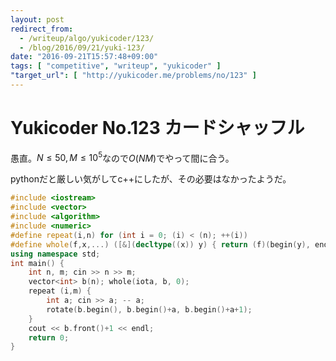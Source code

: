 ```yaml
---
layout: post
redirect_from:
  - /writeup/algo/yukicoder/123/
  - /blog/2016/09/21/yuki-123/
date: "2016-09-21T15:57:48+09:00"
tags: [ "competitive", "writeup", "yukicoder" ]
"target_url": [ "http://yukicoder.me/problems/no/123" ]
---
```


# Yukicoder No.123 カードシャッフル

愚直。$N \le 50, M \le 10^5$なので$O(NM)$でやって間に合う。

pythonだと厳しい気がしてc++にしたが、その必要はなかったようだ。

``` c++
#include <iostream>
#include <vector>
#include <algorithm>
#include <numeric>
#define repeat(i,n) for (int i = 0; (i) < (n); ++(i))
#define whole(f,x,...) ([&](decltype((x)) y) { return (f)(begin(y), end(y), ## __VA_ARGS__); })(x)
using namespace std;
int main() {
    int n, m; cin >> n >> m;
    vector<int> b(n); whole(iota, b, 0);
    repeat (i,m) {
        int a; cin >> a; -- a;
        rotate(b.begin(), b.begin()+a, b.begin()+a+1);
    }
    cout << b.front()+1 << endl;
    return 0;
}
```
